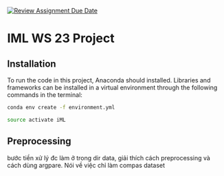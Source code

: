 [![Review Assignment Due Date](https://classroom.github.com/assets/deadline-readme-button-24ddc0f5d75046c5622901739e7c5dd533143b0c8e959d652212380cedb1ea36.svg)](https://classroom.github.com/a/k0DpfI3g)
# IML WS 23 Project
## Installation
To run the code in this project, Anaconda should installed. Libraries and frameworks can be installed in a virtual environment through the following commands in the terminal:
```bash
conda env create -f environment.yml
```
```bash
source activate iML
```

## Preprocessing 
bước tiền xử lý đc làm ở trong dir data, giải thích cách preprocessing và cách dùng argpare. Nói về việc chỉ làm compas dataset

